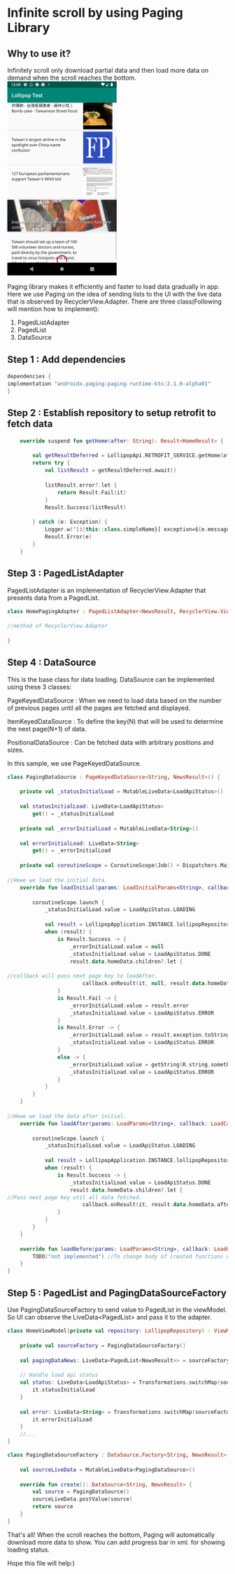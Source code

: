 # Infinite scroll by using Paging Library

## Why to use it?
Infinitely scroll only download partial data and then load more data on demand when the scroll reaches the bottom.
<img src=https://github.com/yining24/Coding_Test/blob/master/demo.png width="250"/>

Paging library makes it efficiently and faster to load data gradually in app.
Here we use Paging on the idea of sending lists to the UI with the live data that is observed by RecyclerView.Adapter.
There are three class(Following will mention how to implement):
1. PagedListAdapter 
2. PagedList 
3. DataSource


## Step 1 : Add dependencies

```kotlin
dependencies {
implementation "androidx.paging:paging-runtime-ktx:2.1.0-alpha01"
}
```

## Step 2 : Establish repository to setup retrofit to fetch data

```kotlin
    override suspend fun getHome(after: String): Result<HomeResult> {

        val getResultDeferred = LollipopApi.RETROFIT_SERVICE.getHome(after)
        return try {
            val listResult = getResultDeferred.await()

            listResult.error?.let {
                return Result.Fail(it)
            }
            Result.Success(listResult)

        } catch (e: Exception) {
            Logger.w("[${this::class.simpleName}] exception=${e.message}")
            Result.Error(e)
        }
    }
```

## Step 3 : PagedListAdapter
PagedListAdapter is an implementation of RecyclerView.Adapter that presents data from a PagedList.

```kotlin
class HomePagingAdapter : PagedListAdapter<NewsResult, RecyclerView.ViewHolder>(DiffCallback) {

//method of RecyclerView.Adapter

}
```

## Step 4 : DataSource
This is the base class for data loading.
DataSource can be implemented using these 3 classes:

PageKeyedDataSource : When we need to load data based on the number of previous pages until all the pages are fetched and displayed.

ItemKeyedDataSource : To define the key(N) that will be used to determine the next page(N+1) of data.

PositionalDataSource : Can be fetched data with arbitrary positions and sizes.

In this sample, we use PageKeyedDataSource. 

```kotlin
class PagingDataSource : PageKeyedDataSource<String, NewsResult>() {

    private val _statusInitialLoad = MutableLiveData<LoadApiStatus>()

    val statusInitialLoad: LiveData<LoadApiStatus>
        get() = _statusInitialLoad

    private val _errorInitialLoad = MutableLiveData<String>()

    val errorInitialLoad: LiveData<String>
        get() = _errorInitialLoad

    private val coroutineScope = CoroutineScope(Job() + Dispatchers.Main)

//Hewe we load the initial data.
    override fun loadInitial(params: LoadInitialParams<String>, callback: LoadInitialCallback<String, NewsResult>) {

        coroutineScope.launch {
            _statusInitialLoad.value = LoadApiStatus.LOADING

            val result = LollipopApplication.INSTANCE.lollipopRepository.getOldHome("")
            when (result) {
                is Result.Success -> {
                    _errorInitialLoad.value = null
                    _statusInitialLoad.value = LoadApiStatus.DONE
                    result.data.homeData.children?.let {
                   
//callback will pass next page key to loadAfter.
                        callback.onResult(it, null, result.data.homeData.after) }
                }
                is Result.Fail -> {
                    _errorInitialLoad.value = result.error
                    _statusInitialLoad.value = LoadApiStatus.ERROR
                }
                is Result.Error -> {
                    _errorInitialLoad.value = result.exception.toString()
                    _statusInitialLoad.value = LoadApiStatus.ERROR
                }
                else -> {
                    _errorInitialLoad.value = getString(R.string.something_wrong)
                    _statusInitialLoad.value = LoadApiStatus.ERROR
                }
            }
        }
    }
    
//Hewe we load the data after initial.
    override fun loadAfter(params: LoadParams<String>, callback: LoadCallback<String, NewsResult>) {

        coroutineScope.launch {
            _statusInitialLoad.value = LoadApiStatus.LOADING

            val result = LollipopApplication.INSTANCE.lollipopRepository.getOldHome(params.key)
            when (result) {
                is Result.Success -> {
                    _statusInitialLoad.value = LoadApiStatus.DONE
                    result.data.homeData.children?.let {
//Pass next page key util all data fetched. 
                        callback.onResult(it, result.data.homeData.after) }
                }
            }
        }
    }

    override fun loadBefore(params: LoadParams<String>, callback: LoadCallback<String, NewsResult>) {
        TODO("not implemented") //To change body of created functions use File | Settings | File Templates.
    }
}
```

## Step 5 : PagedList and PagingDataSourceFactory
Use PagingDataSourceFactory to send value to PagedList in the viewModel.
So UI can observe the LiveData<PagedList<NewsResult>> and pass it to the adapter.

```kotlin
class HomeViewModel(private val repository: LollipopRepository) : ViewModel() {

    private val sourceFactory = PagingDataSourceFactory()

    val pagingDataNews: LiveData<PagedList<NewsResult>> = sourceFactory.toLiveData(1, null)

    // Handle load api status
    val status: LiveData<LoadApiStatus> = Transformations.switchMap(sourceFactory.sourceLiveData) {
        it.statusInitialLoad
    }

    val error: LiveData<String> = Transformations.switchMap(sourceFactory.sourceLiveData) {
        it.errorInitialLoad
    }
    //...
}
```

```kotlin
class PagingDataSourceFactory : DataSource.Factory<String, NewsResult>() {

    val sourceLiveData = MutableLiveData<PagingDataSource>()

    override fun create(): DataSource<String, NewsResult> {
        val source = PagingDataSource()
        sourceLiveData.postValue(source)
        return source
    }
}
```

That's all! When the scroll reaches the bottom, Paging will automatically download more data to show.
You can add progress bar in xml. for showing loading status.

Hope this file will help:)
